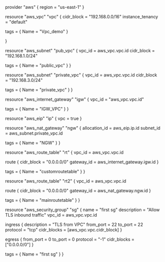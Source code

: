 provider "aws" {
  region = "us-east-1"
}

resource "aws_vpc" "vpc" {
  cidr_block = "192.168.0.0/16"
  instance_tenancy = "default"
  
  
  tags = {
    Name = "Vpc_demo"
  }
  
}

resource "aws_subnet" "pub_vpc" {
  vpc_id     = aws_vpc.vpc.id
  cidr_block = "192.168.1.0/24"

  tags = {
    Name = "public_vpc"
  }
}

resource "aws_subnet" "private_vpc" {
  vpc_id     = aws_vpc.vpc.id
  cidr_block = "192.168.3.0/24"

  tags = {
    Name = "private_vpc"
  }
}

resource "aws_internet_gateway" "igw" {
  vpc_id = "aws_vpc.vpc.id"

  tags = {
    Name = "IGW_VPC"
  }
}

resource "aws_eip" "ip" {
  vpc      = true
}

resource "aws_nat_gateway" "ngw" {
  allocation_id = aws_eip.ip.id
  subnet_id     = aws_subnet.private_vpc.id

  tags = {
    Name = "NGW"
  }
}

resource "aws_route_table" "rt" {
  vpc_id = aws_vpc.vpc.id

  route {
    cidr_block = "0.0.0.0/0"
    gateway_id = aws_internet_gateway.igw.id
  }
  
  tags = {
    Name = "customroutetable"
  }
}
  
resource "aws_route_table" "rt2" {
  vpc_id = aws_vpc.vpc.id

  route {
    cidr_block = "0.0.0.0/0"
    gateway_id = aws_nat_gateway.ngw.id
  }
  
  tags = {
    Name = "mainroutetable"
  }
}



resource "aws_security_group" "sg" {
  name        = "first sg"
  description = "Allow TLS inbound traffic"
  vpc_id      = aws_vpc.vpc.id

  ingress {
    description      = "TLS from VPC"
    from_port        = 22
    to_port          = 22
    protocol         = "tcp"
    cidr_blocks      = [aws_vpc.vpc.cidr_block]
  }

  egress {
    from_port        = 0
    to_port          = 0
    protocol         = "-1"
    cidr_blocks      = ["0.0.0.0/0"]
  }

  tags = {
    Name = "first sg"
  }
}


